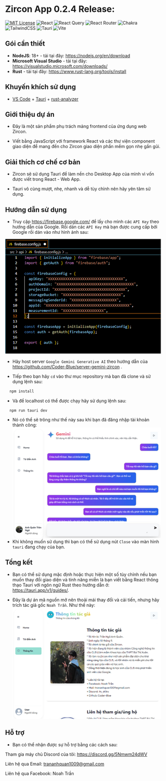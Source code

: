 # Zircon App 0.2.4 Release:
[![MIT License](https://img.shields.io/badge/License-MIT-green.svg)](https://github.com/Coder-Blue/zircon-app-op/blob/main/LICENSE)
![React](https://img.shields.io/badge/react-%2320232a.svg?style=for-the-badge&logo=react&logoColor=%2361DAFB)
![React Query](https://img.shields.io/badge/-React%20Query-FF4154?style=for-the-badge&logo=react%20query&logoColor=white)
![React Router](https://img.shields.io/badge/React_Router-CA4245?style=for-the-badge&logo=react-router&logoColor=white)
![Chakra](https://img.shields.io/badge/chakra-%234ED1C5.svg?style=for-the-badge&logo=chakraui&logoColor=white)
![TailwindCSS](https://img.shields.io/badge/tailwindcss-%2338B2AC.svg?style=for-the-badge&logo=tailwind-css&logoColor=white)
![Tauri](https://img.shields.io/badge/tauri-%2324C8DB.svg?style=for-the-badge&logo=tauri&logoColor=%23FFFFFF)
![Vite](https://img.shields.io/badge/vite-%23646CFF.svg?style=for-the-badge&logo=vite&logoColor=white)

## Gói cần thiết
- **NodeJS**: 18+ - tải tại đây: https://nodejs.org/en/download
- **Microsoft Visual Studio** - tải tại đây: https://visualstudio.microsoft.com/downloads/
- **Rust** - tải tại đây: https://www.rust-lang.org/tools/install

## Khuyến khích sử dụng
- [VS Code](https://code.visualstudio.com/) + [Tauri](https://marketplace.visualstudio.com/items?itemName=tauri-apps.tauri-vscode) + [rust-analyzer](https://marketplace.visualstudio.com/items?itemName=rust-lang.rust-analyzer)

## Giới thiệu dự án
- Đây là một sản phẩm phụ trách mảng frontend của ứng dụng web Zircon.

- Viết bằng JavaScript với framework React và các thư viện component giao diện để mang đến cho Zircon giao diện phần mềm gọn nhẹ gần gũi.

## Giải thích cơ chế cơ bản
-  Zircon sẽ sử dụng Tauri để làm nền cho Desktop App của mình vì vốn được viết trong React - Web App.

- Tauri vô cùng mượt, nhẹ, nhanh và dễ tùy chỉnh nên hãy yên tâm sử dụng.

## Hướng dẫn sử dụng
- Truy cập https://firebase.google.com/ để lấy cho mình các `API Key` theo hướng dẫn của Google. Rồi dán các `API Key` mà bạn được cung cấp bởi Google rồi dán vào như hình ảnh sau:

![FirebaseScreenshot](https://github.com/Coder-Blue/zircon-app-op/blob/main/screenshots/SC2.png?raw=true)

- Hãy host server `Google Gemini Generative AI` theo hướng dẫn của https://github.com/Coder-Blue/server-gemini-zircon .

- Tiếp theo bạn hãy `cd` vào thư mục repository mà bạn đã clone và sử dụng lệnh sau:
```bash
  npm install
```
- Và để localhost có thể được chạy hãy sử dụng lệnh sau:
```bash
  npm run tauri dev
```
- Nó có thể sẽ trông như thế này sau khi bạn đã đăng nhập tài khoản thành công:
![HomeScreenshot](https://github.com/Coder-Blue/zircon-app-op/blob/main/screenshots/SC4.jpg?raw=true)
- Khi không muốn sử dụng thì bạn có thể sử dụng nút `Close` vào màn hình `tauri` đang chạy của bạn.

## Tổng kết
- Bạn có thể sử dụng mặc định hoặc thực hiện một số tùy chỉnh nếu bạn muốn thay đổi giao diện và tính năng miễn là bạn viết bằng React thông thạo Tauri với ngôn ngữ Rust theo hướng dẫn ở: https://tauri.app/v1/guides/.

- Đây là dự án mã nguồn mở nên thoải mái thay đổi và cải tiến, nhưng hãy trích tác giả gốc `Noah Trần`. Như thế này:
![InfoScreenshot](https://github.com/Coder-Blue/zircon-app-op/blob/main/screenshots/SC3.jpg?raw=true)

## Hỗ trợ
- Bạn có thể nhận được sự hỗ trợ bằng các cách sau:

Tham gia máy chủ Discord của tôi: https://discord.gg/5Nmwm24dWV

Liên hệ qua Email: trananhquan1009@gmail.com

Liên hệ qua Facebook: Noah Trần